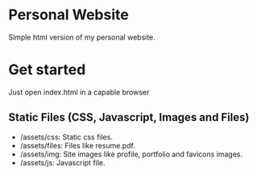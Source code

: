 # Personal Website
Simple html version of my personal website.

# Get started
Just open index.html in a capable browser

## Static Files (CSS, Javascript, Images and Files)
- /assets/css: Static css files.
- /assets/files: Files like resume.pdf.
- /assets/img: Site images like profile, portfolio and favicons images.
- /assets/js: Javascript file.